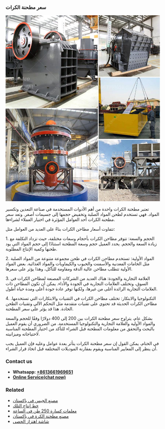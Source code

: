 <h3>سعر مطحنة الكرات</h3><img src='1701852268.jpg' alt=''><p>تعتبر مطحنة الكرات واحدة من أهم الأدوات المستخدمة في صناعة التعدين وتكسير المواد. فهي تستخدم لطحن المواد الصلبة وتخفيض حجمها إلى جسيمات أصغر. وتعد سعر مطحنة الكرات أحد العوامل المؤثرة في اختيار العملاء لشراءها.</p><p>تتفاوت أسعار مطاحن الكرات بناءً على العديد من العوامل مثل:</p><p>1. الحجم والسعة: تتوفر مطاحن الكرات بأحجام وسعات مختلفة، حيث تزداد التكلفة مع زيادة السعة والحجم. يحدد العميل حجم وسعة المطحنة استنادًا إلى حجم المواد التي يود طحنها وكمية الإنتاج المطلوبة.</p><p>2. المواد الأولية: تستخدم مطاحن الكرات في طحن مجموعة متنوعة من المواد الصلبة مثل الخامات المعدنية والأسمنت والحبوب والكيماويات والمواد الغذائية. بعض المواد الأولية تتطلب مطاحن عالية الدقة ومقاومة للتآكل، وهذا يؤثر على سعرها.</p><p>3. العلامة التجارية والجودة: هناك العديد من الشركات المصنعة لمطاحن الكرات في السوق، وتختلف العلامات التجارية في الجودة والأداء. يمكن أن تكون المطاحن ذات العلامات التجارية الرائدة أغلى من غيرها، ولكنها توفر عادة جودة أعلى ومدة حياة أطول.</p><p>4. التكنولوجيا والابتكار: تختلف مطاحن الكرات في التقنيات والابتكارات التي تستخدمها. مطاحن الكرات الحديثة قد تحتوي على تقنيات متقدمة مثل التحكم الآلي وتقنيات الطحن الحادة. هذا قد يؤثر على سعر المطحنة.</p><p>بشكل عام، يتراوح سعر مطحنة الكرات بين 200 إلى 400 دولارًا وفقًا للحجم والسعة والمواد الأولية والعلامة التجارية والتكنولوجيا المستخدمة. من الضروري أن يقوم العميل بالبحث والتحقق من معلومات المطحنة قبل الشراء للتأكد من اختيار المطحنة المناسبة لاحتياجاته وميزانيته.</p><p>في الختام، يمكن القول إن سعر مطحنة الكرات يتأثر بعدة عوامل وعليه فإن العميل يجب أن ينظر إلى المعايير المناسبة ويقوم بمقارنة الموديلات المختلفة قبل اتخاذ قرار الشراء.</p><h3>Contact us</h3><ul><li><strong>Whatsapp:&nbsp;<a href="https://wa.me/8613661969651">+8613661969651</a></strong></li><li><a href="https://swt.shibang-china.com/?git&amp;zhl&amp;سعر مطحنة الكرات"><strong>Online Service(chat now)</strong></a></li></ul><h3>Related</h3><ul><li><a href='مصنع الجبس في باكستان.md'>مصنع الجبس في باكستان</a></li><li><a href='خط إنتاج التلك.md'>خط إنتاج التلك</a></li><li><a href='معلمات كسارة 250 طن في الساعة.md'>معلمات كسارة 250 طن في الساعة</a></li><li><a href='مصنع مطحنة الكرة في باكستان.md'>مصنع مطحنة الكرة في باكستان</a></li><li><a href='شاشة اهتزاز الحصى.md'>شاشة اهتزاز الحصى</a></li></ul>